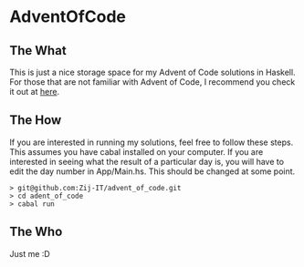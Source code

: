 # AdventOfCode

## The What
This is just a nice storage space for my Advent of Code solutions in Haskell. For those that are not familiar with Advent of Code, I recommend you check it out at [here](adventofcode.com).

## The How
If you are interested in running my solutions, feel free to follow these steps. This assumes you have cabal installed on your computer. If you are interested in seeing what the result of a particular day is, you will have to edit the day number in App/Main.hs. This should be changed at some point.

```
> git@github.com:Zij-IT/advent_of_code.git
> cd adent_of_code
> cabal run
```

## The Who
Just me :D
